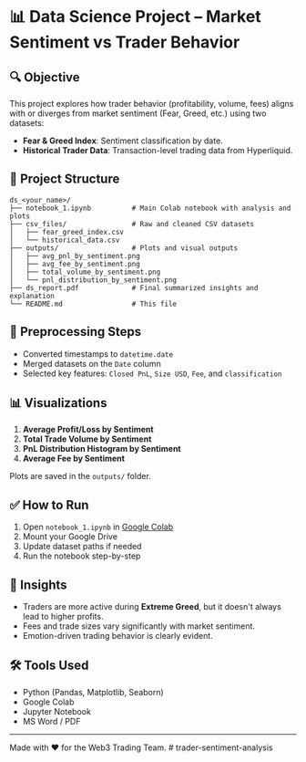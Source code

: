 
# 📊 Data Science Project – Market Sentiment vs Trader Behavior

## 🔍 Objective
This project explores how trader behavior (profitability, volume, fees) aligns with or diverges from market sentiment (Fear, Greed, etc.) using two datasets:

- **Fear & Greed Index**: Sentiment classification by date.
- **Historical Trader Data**: Transaction-level trading data from Hyperliquid.

## 📁 Project Structure
```
ds_<your_name>/
├── notebook_1.ipynb          # Main Colab notebook with analysis and plots
├── csv_files/                # Raw and cleaned CSV datasets
│   ├── fear_greed_index.csv
│   └── historical_data.csv
├── outputs/                  # Plots and visual outputs
│   ├── avg_pnl_by_sentiment.png
│   ├── avg_fee_by_sentiment.png
│   ├── total_volume_by_sentiment.png
│   └── pnl_distribution_by_sentiment.png
├── ds_report.pdf             # Final summarized insights and explanation
└── README.md                 # This file
```

## 🧹 Preprocessing Steps
- Converted timestamps to `datetime.date`
- Merged datasets on the `Date` column
- Selected key features: `Closed PnL`, `Size USD`, `Fee`, and `classification`

## 📊 Visualizations
1. **Average Profit/Loss by Sentiment**
2. **Total Trade Volume by Sentiment**
3. **PnL Distribution Histogram by Sentiment**
4. **Average Fee by Sentiment**

Plots are saved in the `outputs/` folder.

## ✅ How to Run
1. Open `notebook_1.ipynb` in [Google Colab](https://colab.research.google.com/)
2. Mount your Google Drive
3. Update dataset paths if needed
4. Run the notebook step-by-step

## 📌 Insights
- Traders are more active during **Extreme Greed**, but it doesn't always lead to higher profits.
- Fees and trade sizes vary significantly with market sentiment.
- Emotion-driven trading behavior is clearly evident.

## 🛠 Tools Used
- Python (Pandas, Matplotlib, Seaborn)
- Google Colab
- Jupyter Notebook
- MS Word / PDF

---

Made with ❤️ for the Web3 Trading Team.
#   t r a d e r - s e n t i m e n t - a n a l y s i s  
 